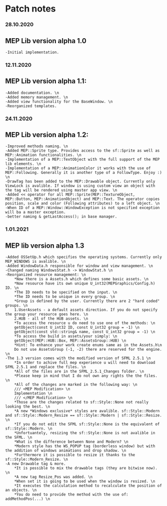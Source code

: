# Patch notes

### 28.10.2020
## MEP Lib version alpha 1.0
	-Initial implementation.

### 12.11.2020
## MEP Lib version alpha 1.1:
	-Added documentation. \n
	-Added memory management. \n
	-Added view functionality for the BaseWindow. \n
	-Reorganized templates.

### 24.11.2020
## MEP Lib version alpha 1.2:
	-Improved methods naming. \n
	-Added MEP::Sprite type. Provides access to the sf::Sprite as well as MEP::Animation functionalities. \n
	-Implementation of a MEP::TextObject with the full support of the MEP lib elements. \n
	-Implementation of a MEP::AnimationColor it works with the use of MEP::Following. Generally it is another type of a FollowType. Enjoy :) \n
	-DrawTag has been added to the MEP::Drawable object. Currently only ViewLock is avalible. If window is using custom view an object with the tag will be rendered using master app view. \n
	-Added << operator for all MEP::Sprite(MEP::TextureObject, MEP::Button, MEP::AnimationObject) and MEP::Text. The operator copies position, scale and color (Following attributes) to a left object. \n
	-When ID of a MEP::Window::WindowException is not specified exception will ba a master exception.
	-better naming & getLastAccess(); in base manager.
### 1.01.2021
## MEP lib version alpha 1.3
	-Added OSSetUp.h which specifies the operating systems. Currently only MEP_WINDOWS is avalible. \n
	-Added WindowData.h responsible for window and view management. \n
	-Changed naming WindowsStat.h -> WindowStat.h \n
	-Reorganized resource management: \n
		*Now there is a Assets.h which defines some basic assets. \n
		*Now resource have its own unique U_int32(MEPGraphics/Config.h) ID. \n
		*The ID needs to be specified on the input. \n
		*The ID needs to be unique in every group. \n
		*Group is defined by the user. Currently there are 2 "hard coded" groups. \n
		1.UserAssets - a default assets direction. If you do not specify the group your resource goes here. \n
		2.HUB - all of the HUB assets. \n
		*To access the resource u do need to use one of the methods: \n
		getObject(const U_int32 ID, const U_int32 group = -1) \n
		getObject(const std::string& name, const U_int32 group = -1) \n
		*To access the build in assets/your simply: \n
		getObject(MEP::HUB::Box, MEP::AssetsGroup::HUB) \n
		*Hint: To enhance your work create enums same as in the Assets.h\n
		Do not use AssetsGroup (-1, -2) there are reserved for the engine. \n
	-The 1.3 version comes with the modified version of SFML 2.5.1 \n
		*In order to achive full mep experience u will need to download SFML 2.5.1 and replace the files. \n
		*All of the files are in the SFML_2.5.1_Changes folder. \n 
		*Please keep in mind that I do not own any rights the the files. \n
		*All of the changes are marked in the following way: \n
		/// <MEP Modification> \n
		Implementation \n
		/// </MEP Modification> \n
		*Those are the changes related to sf::Style::None not really looking the best. \n
		*A new *Windows exclusive* styles are avalible. sf::Style::Modern and sf::Style::Modern_Resize == sf::Style::Modern | sf::Style::Resize. \n
		*If you do not edit the SFML sf::Style::None is the equivalent of sf::Style::Modern. \n
		*Unfortuantely, resizing the sf::Style::None is not avalible in the SFML. \n
		*What is the difference between None and Modern? \n
		*Modern style has the WS_POPUP tag (borderless window) but with the addition of windows animations and drop shadow. \n
		*Furthermore it is possible to resize it thanks to the sf::Style::Modern_Resize. \n
	-A new Drawable tag & more.
		*It is possible to mix the drawable tags (they are bitwise now). \n
		*A new tag Resize_Pos was added. \n
		*When set it is going to be used when the window is resized. \n
		*It executes the calculation method to recalculate the position of an objects. \n
		*You do need to provide the method with the use of: addMethodPos(...) \n
		